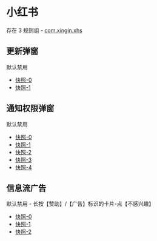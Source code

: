 # 小红书

存在 3 规则组 - [com.xingin.xhs](/src/apps/com.xingin.xhs.ts)

## 更新弹窗

默认禁用

- [快照-0](https://i.gkd.li/import/13246890)
- [快照-1](https://i.gkd.li/import/13741680)

## 通知权限弹窗

默认禁用

- [快照-0](https://i.gkd.li/import/13195753)
- [快照-1](https://i.gkd.li/import/13222356)
- [快照-2](https://i.gkd.li/import/13256145)
- [快照-3](https://i.gkd.li/import/13255627)
- [快照-4](https://i.gkd.li/import/13250418)

## 信息流广告

默认禁用 - 长按【赞助】/【广告】标识的卡片-点【不感兴趣】

- [快照-0](https://i.gkd.li/import/13455503)
- [快照-1](https://i.gkd.li/import/13470690)
- [快照-2](https://i.gkd.li/import/13455500)
